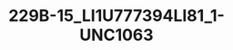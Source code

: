 ---
title: 229B-15_LI1U777394LI81_1-UNC1063
image: 229B-15_LI1U777394LI81_1-UNC1063.jpg
brand: sposo
layout: vestito
---